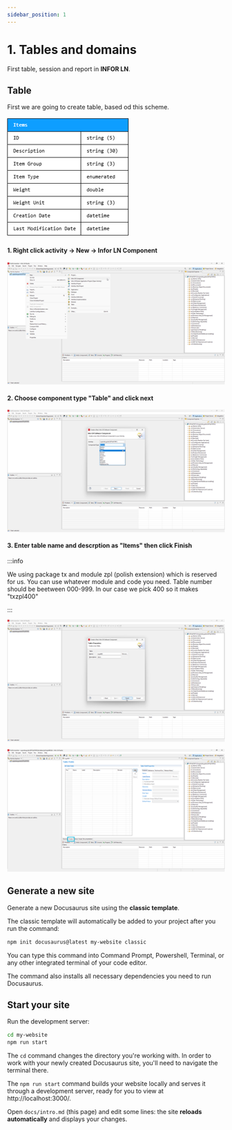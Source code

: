```yaml
---
sidebar_position: 1
---
```


# 1. Tables and domains

First table, session and report in **INFOR LN**.

## Table

First we are going to create table, based od this scheme.

![Items Table](./img/Items-table.png)

#### 1. Right click activity → New → Infor LN Component

![STEP 1](./img/step-001.png)

#### 2. Choose component type "Table" and click next

![STEP 2](./img/step-002.png)

#### 3. Enter table name and descrption as "Items" then click Finish

:::info

We using package tx and module zpl (polish extension) which is reserved for us. You can use whatever module and code you need.
Table number should be beetween 000-999. In our case we pick 400 so it makes "txzpl400"

:::


![STEP 3](./img/step-003.png)

![STEP 4](./img/step-004.png)

## Generate a new site

Generate a new Docusaurus site using the **classic template**.

The classic template will automatically be added to your project after you run the command:

```bash
npm init docusaurus@latest my-website classic
```

You can type this command into Command Prompt, Powershell, Terminal, or any other integrated terminal of your code editor.

The command also installs all necessary dependencies you need to run Docusaurus.

## Start your site

Run the development server:

```bash
cd my-website
npm run start
```

The `cd` command changes the directory you're working with. In order to work with your newly created Docusaurus site, you'll need to navigate the terminal there.

The `npm run start` command builds your website locally and serves it through a development server, ready for you to view at http://localhost:3000/.

Open `docs/intro.md` (this page) and edit some lines: the site **reloads automatically** and displays your changes.
